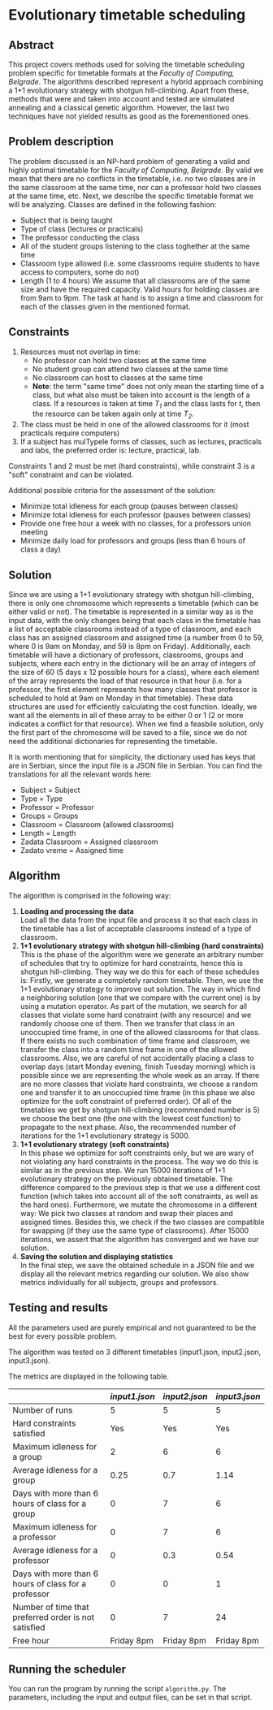 # Evolutionary timetable scheduling

## Abstract

This project covers methods used for solving the timetable scheduling problem specific for timetable formats at the _Faculty of Computing, Belgrade_. The algorithms described represent a hybrid approach combining a 1+1 evolutionary strategy with shotgun hill-climbing. Apart from these, methods that were and taken into account and tested are simulated annealing and a classical genetic algorithm. However, the last two techniques have not yielded results as good as the forementioned ones.

## Problem description

The problem discussed is an NP-hard problem of generating a valid and highly optimal timetable for the _Faculty of Computing, Belgrade_. By valid we mean that there are no conflicts in the timetable, i.e. no two classes are in the same classroom at the same time, nor can a professor hold two classes at the same time, etc.
Next, we describe the specific timetable format we will be analyzing. Classes are defined in the following fashion:

- Subject that is being taught
- Type of class (lectures or practicals)
- The professor conducting the class
- All of the student groups listening to the class toghether at the same time
- Classroom type allowed (i.e. some classrooms require students to have access to computers, some do not)
- Length (1 to 4 hours)
  We assume that all classrooms are of the same size and have the required capacity. Valid hours for holding classes are from 9am to 9pm. The task at hand is to assign a time and classroom for each of the classes given in the mentioned format.

## Constraints

1. Resources must not overlap in time:
   - No professor can hold two classes at the same time
   - No student group can attend two classes at the same time
   - No classroom can host to classes at the same time
   - **Note**: the term "same time" does not only mean the starting time of a class, but what also must be taken into account is the length of a class. If a resources is taken at time _T<sub>1</sub>_ and the class lasts for _t_, then the resource can be taken again only at time _T<sub>2</sub>_.
2. The class must be held in one of the allowed classrooms for it (most practicals require computers)
3. If a subject has mulTypele forms of classes, such as lectures, practicals and labs, the preferred order is: lecture, practical, lab.

Constraints 1 and 2 must be met (hard constraints), while constraint 3 is a "soft" constraint and can be violated.

Additional possible criteria for the assessment of the solution:

- Minimize total idleness for each group (pauses between classes)
- Minimize total idleness for each professor (pauses between classes)
- Provide one free hour a week with no classes, for a professors union meeting
- Minimize daily load for professors and groups (less than 6 hours of class a day)

## Solution

Since we are using a 1+1 evolutionary strategy with shotgun hill-climbing, there is only one chromosome which represents a timetable (which can be either valid or not). The timetable is represented in a similar way as is the input data, with the only changes being that each class in the timetable has a list of acceptable classrooms instead of a type of classroom, and each class has an assigned classroom and assigned time (a number from 0 to 59, where 0 is 9am on Monday, and 59 is 8pm on Friday). Additionally, each timetable will have a dictionary of professors, classrooms, groups and subjects, where each entry in the dictionary will be an array of integers of the size of 60 (5 days x 12 possible hours for a class), where each element of the array represents the load of that resource in that hour (i.e. for a professor, the first element represents how many classes that professor is scheduled to hold at 9am on Monday in that timetable). These data structures are used for efficiently calculating the cost function. Ideally, we want all the elements in all of these array to be either 0 or 1 (2 or more indicates a conflict for that resource). When we find a feasbile solution, only the first part of the chromosome will be saved to a file, since we do not need the additional dictionaries for representing the timetable.

It is worth mentioning that for simplicity, the dictionary used has keys that are in Serbian, since the input file is a JSON file in Serbian. You can find the translations for all the relevant words here:

- Subject = Subject
- Type = Type
- Professor = Professor
- Groups = Groups
- Classroom = Classroom (allowed classrooms)
- Length = Length
- Zadata Classroom = Assigned classroom
- Zadato vreme = Assigned time

## Algorithm

The algorithm is comprised in the following way:

1. **Loading and processing the data**  
   Load all the data from the input file and process it so that each class in the timetable has a list of acceptable classrooms instead of a type of classroom.
2. **1+1 evolutionary strategy with shotgun hill-climbing (hard constraints)**  
   This is the phase of the algorithm were we generate an arbitrary number of schedules that try to optimize for hard constraints, hence this is shotgun hill-climbing. They way we do this for each of these schedules is: Firstly, we generate a completely random timetable. Then, we use the 1+1 evolutionary strategy to improve out solution. The way in which find a neighboring solution (one that we compare with the current one) is by using a mutation operator. As part of the mutation, we search for all classes that violate some hard constraint (with any resource) and we randomly choose one of them. Then we transfer that class in an unoccupied time frame, in one of the allowed classrooms for that class. If there exists no such combination of time frame and classroom, we transfer the class into a random time frame in one of the allowed classrooms. Also, we are careful of not accidentally placing a class to overlap days (start Monday evening, finish Tuesday morning) which is possible since we are representing the whole week as an array. If there are no more classes that violate hard constraints, we choose a random one and transfer it to an unoccupied time frame (in this phase we also optimize for the soft constraint of preferred order). Of all of the timetables we get by shotgun hill-climbing (recommended number is 5) we choose the best one (the one with the lowest cost function) to propagate to the next phase. Also, the recommended number of iterations for the 1+1 evolutionary strategy is 5000.
3. **1+1 evolutionary strategy (soft constraints)**  
   In this phase we optimize for soft constraints only, but we are wary of not violating any hard constraints in the process. The way we do this is similar as in the previous step. We run 15000 iterations of 1+1 evolutionary strategy on the previously obtained timetable. The difference compared to the previous step is that we use a different cost function (which takes into account all of the soft constraints, as well as the hard ones). Furthermore, we mutate the chromosome in a different way: We pick two classes at random and swap their places and assigned times. Besides this, we check if the two classes are compatible for swapping (if they use the same type of classrooms). After 15000 iterations, we assert that the algorithm has converged and we have our solution.
4. **Saving the solution and displaying statistics**  
   In the final step, we save the obtained schedule in a JSON file and we display all the relevant metrics regarding our solution. We also show metrics individually for all subjects, groups and professors.

## Testing and results

All the parameters used are purely empirical and not guaranteed to be the best for every possible problem.

The algorithm was tested on 3 different timetables (input1.json, input2.json, input3.json).

The metrics are displayed in the following table.

|                                                      | _input1.json_ | _input2.json_ | _input3.json_ |
| ---------------------------------------------------- | ------------- | ------------- | ------------- |
| Number of runs                                       | 5             | 5             | 5             |
| Hard constraints satisfied                           | Yes           | Yes           | Yes           |
| Maximum idleness for a group                         | 2             | 6             | 6             |
| Average idleness for a group                         | 0.25          | 0.7           | 1.14          |
| Days with more than 6 hours of class for a group     | 0             | 7             | 6             |
| Maximum idleness for a professor                     | 0             | 7             | 6             |
| Average idleness for a professor                     | 0             | 0.3           | 0.54          |
| Days with more than 6 hours of class for a professor | 0             | 0             | 1             |
| Number of time that preferred order is not satisfied | 0             | 7             | 24            |
| Free hour                                            | Friday 8pm    | Friday 8pm    | Friday 8pm    |

## Running the scheduler

You can run the program by running the script `algorithm.py`. The parameters, including the input and output files, can be set in that script.
